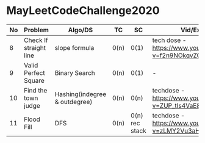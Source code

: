 # MayLeetCodeChallenge2020
No  | Problem | Algo/DS | TC  | SC|Vid/Expl links|
---|---|---|---|---|---|
8|Check If straight line|slope formula|0(n)|0(1)|tech dose - https://www.youtube.com/watch?v=f2n9NOkqvZQ|
9|Valid Perfect Square|Binary Search|0(n)|0(1)|-|
10|Find the town judge|Hashing(indegree & outdegree)|0(n)|0(n)|techdose - https://www.youtube.com/watch?v=ZUP_tIs4VaE&t=427s|
11|Flood Fill|DFS|0(n)|0(n) rec stack|techdose - https://www.youtube.com/watch?v=zLMY2Vu3aHk|